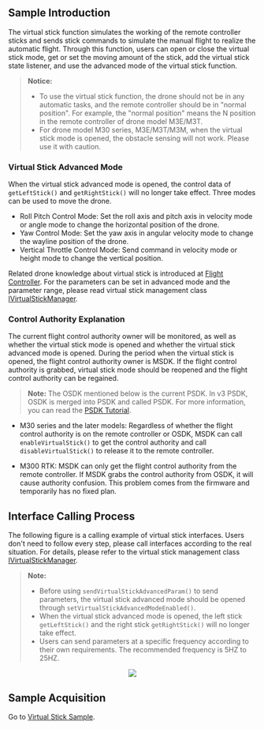 ## Sample Introduction

The virtual stick function simulates the working of the remote controller sticks and sends stick commands to simulate the manual flight to realize the automatic flight. Through this function, users can open or close the virtual stick mode, get or set the moving amount of the stick, add the virtual stick state listener, and use the advanced mode of the virtual stick function.

> **Notice:** 
> * To use the virtual stick function, the drone should not be in any automatic tasks, and the remote controller should be in "normal position". For example, the "normal position" means the N position in the remote controller of drone model M3E/M3T.
> * For drone model M30 series, M3E/M3T/M3M, when the virtual stick mode is opened, the obstacle sensing will not work. Please use it with caution.

### Virtual Stick Advanced Mode

When the virtual stick advanced mode is opened, the control data of `getLeftStick()` and `getRightStick()` will no longer take effect. Three modes can be used to move the drone.

* Roll Pitch Control Mode: Set the roll axis and pitch axis in velocity mode or angle mode to change the horizontal position of the drone. 
* Yaw Control Mode: Set the yaw axis in angular velocity mode to change the wayline position of the drone.
* Vertical Throttle Control Mode: Send command in velocity mode or height mode to change the vertical position.

Related drone knowledge about virtual stick is introduced at [Flight Controller](https://developer.dji.com/doc/mobile-sdk-tutorial/en/basic-introduction/basic-concepts/flight-controller.html). For the parameters can be set in advanced mode and the parameter range, please read virtual stick management class [IVirtualStickManager](https://developer.dji.com/api-reference-v5/android-api/Components/IVirtualStickManager/IVirtualStickManager.html).

### Control Authority Explanation

The current flight control authority owner will be monitored, as well as whether the virtual stick mode is opened and whether the virtual stick advanced mode is opened. During the period when the virtual stick is opened, the flight control authority owner is MSDK. If the flight control authority is grabbed, virtual stick mode should be reopened and the flight control authority can be regained.

> **Note:** The OSDK mentioned below is the current PSDK. In v3 PSDK, OSDK is merged into PSDK and called PSDK. For more information, you can read the [PSDK Tutorial](https://developer.dji.com/doc/payload-sdk-tutorial/en/).

* M30 series and the later models: Regardless of whether the flight control authority is on the remote controller or OSDK, MSDK can call `enableVirtualStick()` to get the control authority and call `disableVirtualStick()` to release it to the remote controller.

* M300 RTK: MSDK can only get the flight control authority from the remote controller. If MSDK grabs the control authority from OSDK, it will cause authority confusion. This problem comes from the firmware and temporarily has no fixed plan. 

## Interface Calling Process

The following figure is a calling example of virtual stick interfaces. Users don't need to follow every step, please call interfaces according to the real situation. For details, please refer to the virtual stick management class [IVirtualStickManager](https://developer.dji.com/api-reference-v5/android-api/Components/IVirtualStickManager/IVirtualStickManager.html).

> **Note:**
> * Before using `sendVirtualStickAdvancedParam()` to send parameters, the virtual stick advanced mode should be opened through `setVirtualStickAdvancedModeEnabled()`.
> * When the virtual stick advanced mode is opened, the left stick `getLeftStick()` and the right stick `getRightStick()` will no longer take effect.
> * Users can send parameters at a specific frequency according to their own requirements. The recommended frequency is 5HZ to 25HZ.

<div align=center><img src="https://terra-1-g.djicdn.com/71a7d383e71a4fb8887a310eb746b47f/msdk/Documentation/V5.2/virtual%20stick%20en.png"></div>

## Sample Acquisition

Go to [Virtual Stick Sample](https://github.com/dji-sdk/Mobile-SDK-Android-V5/tree/dev-sdk-main/SampleCode-V5/android-sdk-v5-sample/src/main/java/dji/sampleV5/aircraft).





